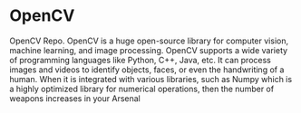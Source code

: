 # OpenCV
OpenCV Repo.
OpenCV is a huge open-source library for computer vision, machine learning, and image processing. OpenCV supports a wide variety of programming languages like Python, C++, Java, etc. It can process images and videos to identify objects, faces, or even the handwriting of a human. When it is integrated with various libraries, such as Numpy which is a highly optimized library for numerical operations, then the number of weapons increases in your Arsenal
